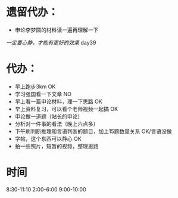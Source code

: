 # 遗留代办：
+ 申论李梦圆的材料读一遍再理解一下

*一定要心静，才能有更好的效果*
day39
# 代办：
+ 早上跑步3km  OK
+ 学习强国看一下文章  NO      
+ 早上看一篇申论材料，理一下思路  OK      
+ 早上资料复习，可以看个老师视频一起搞  OK
+ 申论做一道题（站长的申论）
+ 分析对一件事的看法（晚上六点多）
+ 下午刷判断推理和言语判断的题目，加上15题数量关系  OK/言语没做
+ 字帖，这个东西可以静心 OK
+ 拍一些照片，短暂的视频，整理思路

# 时间
8:30-11:10
2:00-6:00
9:00-10:00